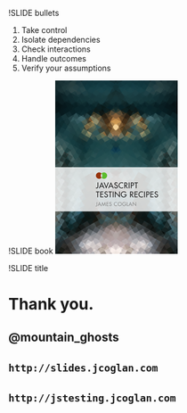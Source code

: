 !SLIDE bullets
1. Take control
2. Isolate dependencies
3. Check interactions
4. Handle outcomes
5. Verify your assumptions


!SLIDE book
![](book.png)


!SLIDE title
# Thank you.
## @mountain_ghosts
## `http://slides.jcoglan.com`
## `http://jstesting.jcoglan.com`
